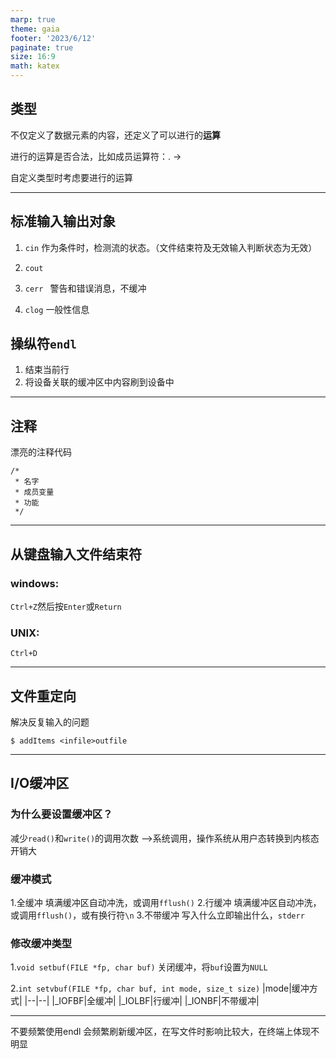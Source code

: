 ```yaml
---
marp: true
theme: gaia
footer: '2023/6/12'
paginate: true
size: 16:9
math: katex
---
```

## 类型
不仅定义了数据元素的内容，还定义了可以进行的**运算**

进行的运算是否合法，比如成员运算符：. ->

自定义类型时考虑要进行的运算

---

## 标准输入输出对象
1. `cin` 作为条件时，检测流的状态。（文件结束符及无效输入判断状态为无效）

2. `cout`

3. `cerr ` 警告和错误消息，不缓冲

4. `clog` 一般性信息
## 操纵符`endl`
1. 结束当前行
2. 将设备关联的缓冲区中内容刷到设备中

---

## 注释
漂亮的注释代码
 ```
 /*
  * 名字
  * 成员变量
  * 功能
  */ 
 ```

 ---

## 从键盘输入文件结束符
### windows:
`Ctrl+Z`然后按`Enter`或`Return`
### UNIX:
`Ctrl+D`

---

## 文件重定向
解决反复输入的问题

`$ addItems <infile>outfile`

---

## I/O缓冲区
### 为什么要设置缓冲区？
减少`read()`和`write()`的调用次数
-->系统调用，操作系统从用户态转换到内核态开销大

### 缓冲模式
1.全缓冲
填满缓冲区自动冲洗，或调用`fflush()`
2.行缓冲
填满缓冲区自动冲洗，或调用`fflush()`，或有换行符`\n`
3.不带缓冲
写入什么立即输出什么，`stderr`

### 修改缓冲类型
1.`void setbuf(FILE *fp, char buf)`
关闭缓冲，将`buf`设置为`NULL`

2.`int setvbuf(FILE *fp, char buf, int mode, size_t size)`
|mode|缓冲方式|
|--|--|
|_IOFBF|全缓冲|
|_IOLBF|行缓冲|
|_IONBF|不带缓冲|

---

不要频繁使用endl 会频繁刷新缓冲区，在写文件时影响比较大，在终端上体现不明显